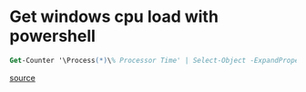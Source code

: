 # Get windows cpu load with powershell

```ps
Get-Counter '\Process(*)\% Processor Time' | Select-Object -ExpandProperty countersamples| Select-Object -Property instancename, cookedvalue| ? {$_.instanceName -notmatch "^(idle|_total|system)$"} | Sort-Object -Property cookedvalue -Descending| Select-Object -First 25| ft InstanceName,@{L='CPU';E={($_.Cookedvalue/100/$env:NUMBER_OF_PROCESSORS).toString('P')}} -AutoSize
```

[source](https://superuser.com/questions/176624/linux-top-command-for-windows-powershell/1238893#1238893)
